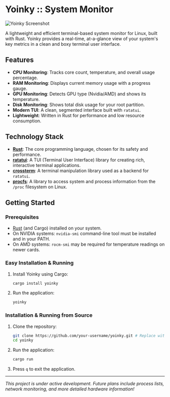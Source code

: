 # Yoinky :: System Monitor

![Yoinky Screenshot](https://i.imgur.com/YOUR_SCREENSHOT_ID.png) <!-- Replace with a real screenshot URL -->

A lightweight and efficient terminal-based system monitor for Linux, built with Rust. Yoinky provides a real-time, at-a-glance view of your system's key metrics in a clean and boxy terminal user interface.

## Features

- **CPU Monitoring**: Tracks core count, temperature, and overall usage percentage.
- **RAM Monitoring**: Displays current memory usage with a progress gauge.
- **GPU Monitoring**: Detects GPU type (Nvidia/AMD) and shows its temperature.
- **Disk Monitoring**: Shows total disk usage for your root partition.
- **Modern TUI**: A clean, segmented interface built with `ratatui`.
- **Lightweight**: Written in Rust for performance and low resource consumption.

## Technology Stack

- **[Rust](https://www.rust-lang.org/)**: The core programming language, chosen for its safety and performance.
- **[ratatui](https://ratatui.rs/)**: A TUI (Terminal User Interface) library for creating rich, interactive terminal applications.
- **[crossterm](https://github.com/crossterm-rs/crossterm)**: A terminal manipulation library used as a backend for `ratatui`.
- **[procfs](https://github.com/eminence/procfs)**: A library to access system and process information from the `/proc` filesystem on Linux.

## Getting Started

### Prerequisites

- [Rust](https://www.rust-lang.org/tools/install) (and Cargo) installed on your system.
- On NVIDIA systems: `nvidia-smi` command-line tool must be installed and in your PATH.
- On AMD systems: `rocm-smi` may be required for temperature readings on newer cards.


### Easy Installation & Running
1.  Install Yoinky using Cargo:

    ```bash
    cargo install yoinky
    ```
2.  Run the application:

    ```bash
    yoinky
    ```
    

### Installation & Running from Source

1.  Clone the repository:

    ```bash
    git clone https://github.com/your-username/yoinky.git # Replace with your repo URL
    cd yoinky
    ```

2.  Run the application:

    ```bash
    cargo run
    ```

3.  Press `q` to exit the application.

---

_This project is under active development. Future plans include process lists, network monitoring, and more detailed hardware information!_

